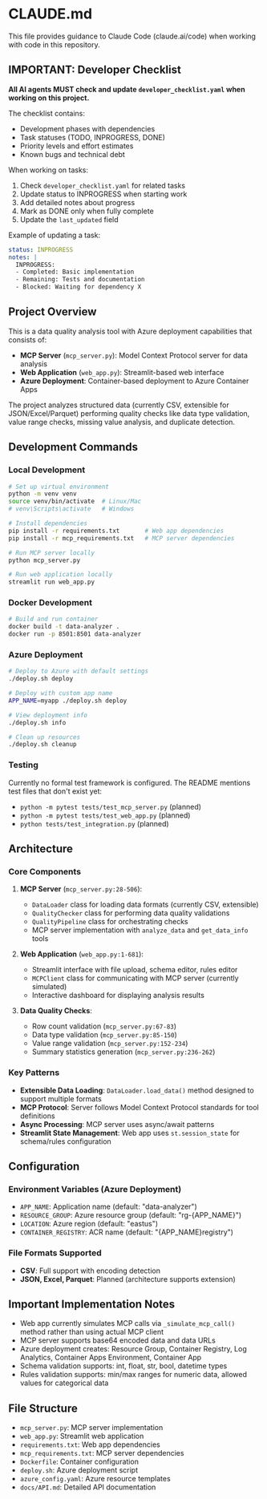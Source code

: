 # CLAUDE.md

This file provides guidance to Claude Code (claude.ai/code) when working with code in this repository.

## IMPORTANT: Developer Checklist

**All AI agents MUST check and update `developer_checklist.yaml` when working on this project.**

The checklist contains:
- Development phases with dependencies
- Task statuses (TODO, INPROGRESS, DONE)
- Priority levels and effort estimates
- Known bugs and technical debt

When working on tasks:
1. Check `developer_checklist.yaml` for related tasks
2. Update status to INPROGRESS when starting work
3. Add detailed notes about progress
4. Mark as DONE only when fully complete
5. Update the `last_updated` field

Example of updating a task:
```yaml
status: INPROGRESS
notes: |
  INPROGRESS:
  - Completed: Basic implementation
  - Remaining: Tests and documentation
  - Blocked: Waiting for dependency X
```

## Project Overview

This is a data quality analysis tool with Azure deployment capabilities that consists of:
- **MCP Server** (`mcp_server.py`): Model Context Protocol server for data analysis
- **Web Application** (`web_app.py`): Streamlit-based web interface
- **Azure Deployment**: Container-based deployment to Azure Container Apps

The project analyzes structured data (currently CSV, extensible for JSON/Excel/Parquet) performing quality checks like data type validation, value range checks, missing value analysis, and duplicate detection.

## Development Commands

### Local Development
```bash
# Set up virtual environment
python -m venv venv
source venv/bin/activate  # Linux/Mac
# venv\Scripts\activate   # Windows

# Install dependencies
pip install -r requirements.txt       # Web app dependencies
pip install -r mcp_requirements.txt   # MCP server dependencies

# Run MCP server locally
python mcp_server.py

# Run web application locally
streamlit run web_app.py
```

### Docker Development
```bash
# Build and run container
docker build -t data-analyzer .
docker run -p 8501:8501 data-analyzer
```

### Azure Deployment
```bash
# Deploy to Azure with default settings
./deploy.sh deploy

# Deploy with custom app name
APP_NAME=myapp ./deploy.sh deploy

# View deployment info
./deploy.sh info

# Clean up resources
./deploy.sh cleanup
```

### Testing
Currently no formal test framework is configured. The README mentions test files that don't exist yet:
- `python -m pytest tests/test_mcp_server.py` (planned)
- `python -m pytest tests/test_web_app.py` (planned)
- `python tests/test_integration.py` (planned)

## Architecture

### Core Components

1. **MCP Server** (`mcp_server.py:28-506`): 
   - `DataLoader` class for loading data formats (currently CSV, extensible)
   - `QualityChecker` class for performing data quality validations
   - `QualityPipeline` class for orchestrating checks
   - MCP server implementation with `analyze_data` and `get_data_info` tools

2. **Web Application** (`web_app.py:1-681`):
   - Streamlit interface with file upload, schema editor, rules editor
   - `MCPClient` class for communicating with MCP server (currently simulated)
   - Interactive dashboard for displaying analysis results

3. **Data Quality Checks**:
   - Row count validation (`mcp_server.py:67-83`)
   - Data type validation (`mcp_server.py:85-150`)
   - Value range validation (`mcp_server.py:152-234`)
   - Summary statistics generation (`mcp_server.py:236-262`)

### Key Patterns

- **Extensible Data Loading**: `DataLoader.load_data()` method designed to support multiple formats
- **MCP Protocol**: Server follows Model Context Protocol standards for tool definitions
- **Async Processing**: MCP server uses async/await patterns
- **Streamlit State Management**: Web app uses `st.session_state` for schema/rules configuration

## Configuration

### Environment Variables (Azure Deployment)
- `APP_NAME`: Application name (default: "data-analyzer")
- `RESOURCE_GROUP`: Azure resource group (default: "rg-{APP_NAME}")
- `LOCATION`: Azure region (default: "eastus")
- `CONTAINER_REGISTRY`: ACR name (default: "{APP_NAME}registry")

### File Formats Supported
- **CSV**: Full support with encoding detection
- **JSON, Excel, Parquet**: Planned (architecture supports extension)

## Important Implementation Notes

- Web app currently simulates MCP calls via `_simulate_mcp_call()` method rather than using actual MCP client
- MCP server supports base64 encoded data and data URLs
- Azure deployment creates: Resource Group, Container Registry, Log Analytics, Container Apps Environment, Container App
- Schema validation supports: int, float, str, bool, datetime types
- Rules validation supports: min/max ranges for numeric data, allowed values for categorical data

## File Structure
- `mcp_server.py`: MCP server implementation
- `web_app.py`: Streamlit web application  
- `requirements.txt`: Web app dependencies
- `mcp_requirements.txt`: MCP server dependencies
- `Dockerfile`: Container configuration
- `deploy.sh`: Azure deployment script
- `azure_config.yaml`: Azure resource templates
- `docs/API.md`: Detailed API documentation